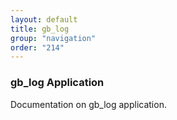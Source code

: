 ```yaml
---
layout: default
title: gb_log
group: "navigation"
order: "214"
---
```

### gb_log Application
Documentation on gb_log application.
